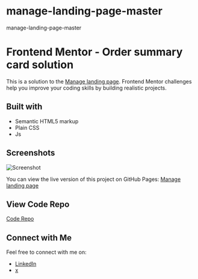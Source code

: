 # manage-landing-page-master
 manage-landing-page-master

# Frontend Mentor - Order summary card solution

This is a solution to the [Manage landing page](https://www.frontendmentor.io/FrontendMentor-Solution/manage-landing-page-SLXqC6P5/hub). Frontend Mentor challenges help you improve your coding skills by building realistic projects. 

## Built with

- Semantic HTML5 markup
- Plain CSS
- Js


## Screenshots

![Screenshot](img/screenshot.png)

You can view the live version of this project on GitHub Pages: [Manage landing page](https://iamupo.github.io/FrontendMentor-Solutions/manage-landing-page-master/)

## View Code Repo
[Code Repo](https://github.com/IamUPO/FrontendMentor-Solutions/tree/main/manage-landing-page-master)


## Connect with Me

Feel free to connect with me on:

- [LinkedIn](https://www.linkedin.com/in/iamupo/)
- [x](https://www.x.com/iamupo/)